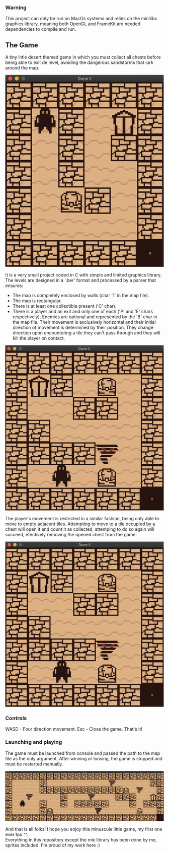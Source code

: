 ### Warning
This project can only be run on MacOs systems and relies on the minilibx graphics library, meaning both OpenGL and FrameKit are needed dependencies to compile and run.

## The Game
A tiny little desert themed game in which you must collect all chests before being able to exit de level, avoiding the dangerous sandstorms that lurk around the map.

![gif 1](./gifs/chikigif1.gif)

It is a very small project coded in C with simple and limited graphics library. The levels are designed in a '.ber' format and processed by a parser that ensures:
- The map is completely enclosed by walls (char '1' in the map file).
- The map is rectangular.
- There is at least one collectible present ('C' char).
- There is a player and an exit and only one of each ('P' and 'E' chars respectively).
Enemies are optional and represented by the 'B' char in the map file. Their movement is exclusively horizontal and their initial direction of movement is determined by their position. They change direction upon encountering a tile they can't pass through and they will kill the player on contact.

![gif 2](./gifs/chikigif2.gif)

The player's movement is restricted in a similar fashion, being only able to move to empty adjacent tiles. Attempting to move to a tile occupied by a chest will open it and count it as collected, attemping to do so again will succeed, efectively removing the opened chest from the game.

![gif 3](./gifs/chikigif3.gif)

### Controls
WASD - Four direction movement.
Esc - Close the game.
That's it!
### Launching and playing
The game must be launched from console and passed the path to the map file as the only argument. After winning or loosing, the game is stopped and must be restarted manually.

![gif 4](./gifs/chikigif4.gif)

And that is all folks! I hope you enjoy this minuscule little game, my first one ever too ^^.  
Everything in this repository except the mlx library has been done by me, sprites included. I'm proud of my work here :)
